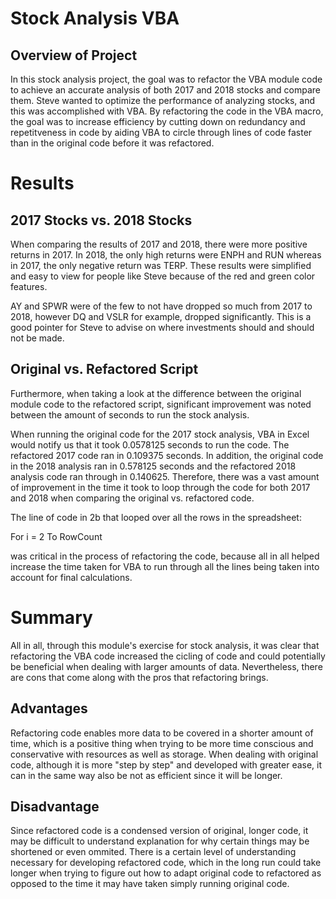 # Stock Analysis VBA

## Overview of Project

In this stock analysis project, the goal was to refactor the VBA module code to achieve an accurate analysis of both 2017 and 2018 stocks and compare them. Steve wanted to optimize the performance of analyzing stocks, and this was accomplished with VBA. By refactoring the code in the VBA macro, the goal was to increase efficiency by cutting down on redundancy and repetitveness in code by aiding VBA to circle through lines of code faster than in the original code before it was refactored. 

# Results

## 2017 Stocks vs. 2018 Stocks

When comparing the results of 2017 and 2018, there were more positive returns in 2017. In 2018, the only high returns were ENPH and RUN whereas in 2017, the only negative return was TERP. These results were simplified and easy to view for people like Steve because of the red and green color features. 

AY and SPWR were of the few to not have dropped so much from 2017 to 2018, however DQ and VSLR for example, dropped significantly. This is a good pointer for Steve to advise on where investments should and should not be made.

## Original vs. Refactored Script

Furthermore, when taking a look at the difference between the original module code to the refactored script, significant improvement was noted between the amount of seconds to run the stock analysis. 

When running the original code for the 2017 stock analysis, VBA in Excel would notify us that it took 0.0578125 seconds to run the code. The refactored 2017 code ran in 0.109375 seconds. In addition, the original code in the 2018 analysis ran in 0.578125 seconds and the refactored 2018 analysis code ran through in 0.140625. Therefore, there was a vast amount of improvement in the time it took to loop through the code for both 2017 and 2018 when comparing the original vs. refactored code. 

The line of code in 2b that looped over all the rows in the spreadsheet:
 
  For i = 2 To RowCount
 
was critical in the process of refactoring the code, because all in all helped increase the time taken for VBA to run through all the lines being taken into account for final calculations. 

# Summary

All in all, through this module's exercise for stock analysis, it was clear that refactoring the VBA code increased the cicling of code and could potentially be beneficial when dealing with larger amounts of data. Nevertheless, there are cons that come along with the pros that refactoring brings.

## Advantages

Refactoring code enables more data to be covered in a shorter amount of time, which is a positive thing when trying to be more time conscious and conservative with resources as well as storage. When dealing with original code, although it is more "step by step" and developed with greater ease, it can in the same way also be not as efficient since it will be longer. 

## Disadvantage

Since refactored code is a condensed version of original, longer code, it may be difficult to understand explanation for why certain things may be shortened or even ommited. There is a certain level of understanding necessary for developing refactored code, which in the long run could take longer when trying to figure out how to adapt original code to refactored as opposed to the time it may have taken simply running original code. 
